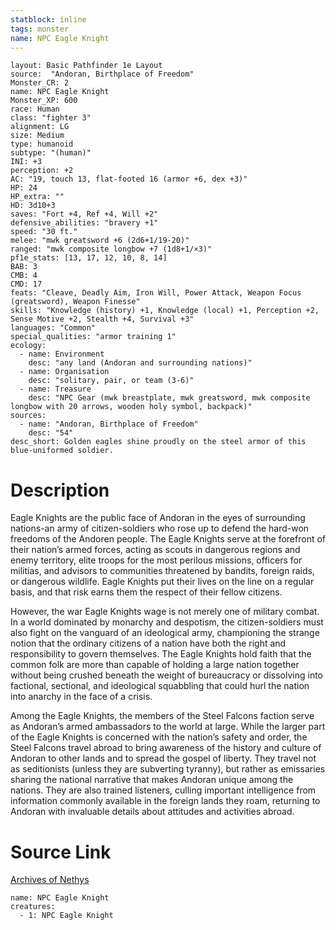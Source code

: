 ```yaml
---
statblock: inline
tags: monster
name: NPC Eagle Knight
---
```

```statblock
layout: Basic Pathfinder 1e Layout
source:  "Andoran, Birthplace of Freedom"
Monster_CR: 2
name: NPC Eagle Knight
Monster_XP: 600
race: Human
class: "fighter 3"
alignment: LG
size: Medium
type: humanoid
subtype: "(human)"
INI: +3
perception: +2
AC: "19, touch 13, flat-footed 16 (armor +6, dex +3)"
HP: 24
HP_extra: ""
HD: 3d10+3
saves: "Fort +4, Ref +4, Will +2"
defensive_abilities: "bravery +1"
speed: "30 ft."
melee: "mwk greatsword +6 (2d6+1/19-20)"
ranged: "mwk composite longbow +7 (1d8+1/×3)"
pf1e_stats: [13, 17, 12, 10, 8, 14]
BAB: 3
CMB: 4
CMD: 17
feats: "Cleave, Deadly Aim, Iron Will, Power Attack, Weapon Focus (greatsword), Weapon Finesse"
skills: "Knowledge (history) +1, Knowledge (local) +1, Perception +2, Sense Motive +2, Stealth +4, Survival +3"
languages: "Common"
special_qualities: "armor training 1"
ecology:
  - name: Environment
    desc: "any land (Andoran and surrounding nations)"
  - name: Organisation
    desc: "solitary, pair, or team (3-6)"
  - name: Treasure
    desc: "NPC Gear (mwk breastplate, mwk greatsword, mwk composite longbow with 20 arrows, wooden holy symbol, backpack)"
sources:
  - name: "Andoran, Birthplace of Freedom"
    desc: "54"
desc_short: Golden eagles shine proudly on the steel armor of this blue-uniformed soldier.
```
# Description
Eagle Knights are the public face of Andoran in the eyes of surrounding nations-an army of citizen-soldiers who rose up to defend the hard-won freedoms of the Andoren people. The Eagle Knights serve at the forefront of their nation’s armed forces, acting as scouts in dangerous regions and enemy territory, elite troops for the most perilous missions, officers for militias, and advisors to communities threatened by bandits, foreign raids, or dangerous wildlife. Eagle Knights put their lives on the line on a regular basis, and that risk earns them the respect of their fellow citizens.

However, the war Eagle Knights wage is not merely one of military combat. In a world dominated by monarchy and despotism, the citizen-soldiers must also fight on the vanguard of an ideological army, championing the strange notion that the ordinary citizens of a nation have both the right and responsibility to govern themselves. The Eagle Knights hold faith that the common folk are more than capable of holding a large nation together without being crushed beneath the weight of bureaucracy or dissolving into factional, sectional, and ideological squabbling that could hurl the nation into anarchy in the face of a crisis.

Among the Eagle Knights, the members of the Steel Falcons faction serve as Andoran’s armed ambassadors to the world at large. While the larger part of the Eagle Knights is concerned with the nation’s safety and order, the Steel Falcons travel abroad to bring awareness of the history and culture of Andoran to other lands and to spread the gospel of liberty. They travel not as seditionists (unless they are subverting tyranny), but rather as emissaries sharing the national narrative that makes Andoran unique among the nations. They are also trained listeners, culling important intelligence from information commonly available in the foreign lands they roam, returning to Andoran with invaluable details about attitudes and activities abroad.
# Source Link
[Archives of Nethys](https://aonprd.com/NPCDisplay.aspx?ItemName=Eagle%20Knight)
```encounter-table
name: NPC Eagle Knight
creatures:
  - 1: NPC Eagle Knight
```
